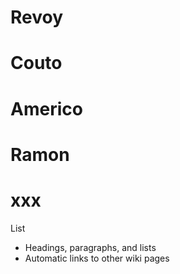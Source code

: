 # Revoy #
# Couto #
# Americo #
# Ramon #
# xxx #

List
  * Headings, paragraphs, and lists
  * Automatic links to other wiki pages